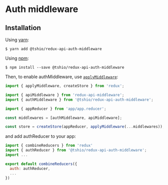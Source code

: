 # Auth middleware

## Installation

Using [yarn](https://yarnpkg.com/lang/en/):

    $ yarn add @tshio/redux-api-auth-middleware

Using [npm](https://www.npmjs.com/):

    $ npm install --save @tshio/redux-api-auth-middleware

Then, to enable authMiddleware, use [`applyMiddleware`](https://redux.js.org/api-reference/applymiddleware):

```js
import { applyMiddleware, createStore } from 'redux';

import { apiMiddleware } from 'redux-api-middleware';
import { authMiddleware } from '@tshio/redux-api-auth-middleware';

import { appReducer } from 'app/app.reducer';

const middlewares = [authMiddleware, apiMiddleware];

const store = createStore(appReducer, applyMiddleware(...middlewares));
```

and add authReducer to your app:

```js
import { combineReducers } from 'redux'
import { authReducer } from '@tshio/redux-api-auth-middleware';
import ...

export default combineReducers({
  auth: authReducer,
  ...
})
```
